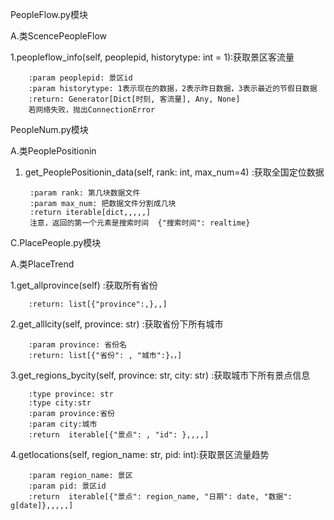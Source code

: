 PeopleFlow.py模块

A.类ScencePeopleFlow

1.peopleflow_info(self, peoplepid, historytype: int = 1):获取景区客流量
        
        :param peoplepid: 景区id
        :param historytype: 1表示现在的数据，2表示昨日数据，3表示最近的节假日数据
        :return: Generator[Dict[时刻, 客流量], Any, None]
        若网络失败，抛出ConnectionError

PeopleNum.py模块

A.类PeoplePositionin

1. get_PeoplePositionin_data(self, rank: int, max_num=4) :获取全国定位数据
    
    
        :param rank: 第几块数据文件
        :param max_num: 把数据文件分割成几块
        :return iterable[dict,,,,,]
        注意，返回的第一个元素是搜索时间  {"搜索时间": realtime}
        
C.PlacePeople.py模块

A.类PlaceTrend

1.get_allprovince(self) :获取所有省份
        
        :return: list[{"province":,},,]
2.get_alllcity(self, province: str) :获取省份下所有城市
        
        :param province: 省份名
        :return: list[{"省份": , "城市":}，，]
        
3.get_regions_bycity(self, province: str, city: str) :获取城市下所有景点信息


        :type province: str
        :type city:str
        :param province:省份
        :param city:城市
        :return  iterable[{"景点": , "id": },,,,]
        
4.getlocations(self, region_name: str, pid: int):获取景区流量趋势

        :param region_name: 景区
        :param pid: 景区id
        :return  iterable[{"景点": region_name, "日期": date, "数据": g[date]},,,,,]